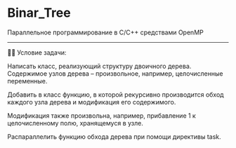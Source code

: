 # Binar_Tree

Параллельное программирование в С/С++ средствами OpenMP

---

:woman_teacher: Условие задачи:

Написать класс, реализующий структуру двоичного дерева. Содержимое узлов дерева – произвольное, например, целочисленные переменные.

Добавить в класс функцию, в которой рекурсивно производится обход каждого узла дерева и модификация его содержимого.

Модификация также произвольна, например, прибавление 1 к целочисленному полю, хранящемуся в узле.

Распараллелить функцию обхода дерева при помощи директивы task.
